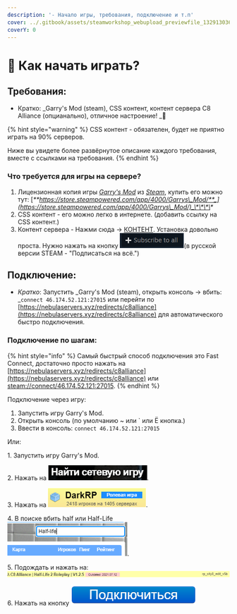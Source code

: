 ```yaml
---
description: '- Начало игры, требования, подключение и т.п'
cover: ../.gitbook/assets/steamworkshop_webupload_previewfile_132913036_preview.jpg
coverY: 0
---
```


# 👾 Как начать играть?

## Требования:

* Кратко: _Garry's Mod (steam), CSS контент, контент сервера C8 Alliance (опцианально), отличное настроение! _:tada:

{% hint style="warning" %}
CSS контент - обязателен, будет не приятно играть на 90% серверов.

Ниже вы увидете более развёрнутое описание каждого требования, вместе с ссылками на требования.
{% endhint %}

### Что требуется для игры на сервере?

1. Лицензионная копия игры [_Garry's Mod_](https://store.steampowered.com/app/4000/Garrys\_Mod/) из [_Steam_](https://store.steampowered.com), купить его можно тут: [_**https://store.steampowered.com/app/4000/Garrys\_Mod/**_](https://store.steampowered.com/app/4000/Garrys\_Mod/)_\*\*\*\*_
2. CSS контент - его можно легко в интернете. (добавить ссылку на CSS контент.)
3. Контент сервера - Нажми сюда -> [КОНТЕНТ](https://steamcommunity.com/sharedfiles/filedetails/?id=1257683679). Установка довольно проста. Нужно нажать на кнопку [![](<../.gitbook/assets/Screenshot 2021-11-09 123227.png>)](https://steamcommunity.com/sharedfiles/filedetails/?id=1257683679)(в русской версии STEAM - "Подписаться на всё.")

## Подключение:

* _Кратко_: Запустить \_Garry's Mod (steam), открыть консоль -> вбить: \_`connect 46.174.52.121:27015` или перейти по [https://nebulaservers.xyz/redirects/c8alliance](https://nebulaservers.xyz/redirects/c8alliance) для автоматического быстро подключения.

### Подключение по шагам:

{% hint style="info" %}
Самый быстрый способ подключения это Fast Connect, достаточно просто нажать на [https://nebulaservers.xyz/redirects/c8alliance](https://nebulaservers.xyz/redirects/c8alliance) или [steam://connect/46.174.52.121:27015](steam://connect/46.174.52.121:27015).
{% endhint %}

Подключение через игру:

1. Запустить игру Garry's Mod.
2. Открыть консоль (по умолчанию \~ или \` или Ё кнопка.)
3. Ввести в консоль: `connect 46.174.52.121:27015`

Или:

1\. Запустить игру Garry's Mod.

2\. Нажать на ![](<../.gitbook/assets/Screenshot 2021-11-09 125016.png>).

3\. Нажать на ![](<../.gitbook/assets/Screenshot 2021-11-09 132944.png>).

4\. В поиске вбить half или Half-Life ![](<../.gitbook/assets/Screenshot 2021-11-09 133050.png>).

5\. Подождать и нажать на:![](../.gitbook/assets/image.png)

6\. Нажать на кнопку ![](<../.gitbook/assets/image (1).png>)
